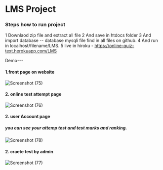 <h1>LMS Project </h1>

<h3>Steps how to run project</h3>

1 Downlaod zip file and extract all file 
2 And save in htdocs folder 
3 And import database -- database mysqli file find in all files on github.
4 And run in localhost/filename/LMS.
5 live in hiroku - https://online-quiz-text.herokuapp.com/LMS

<h12>Demo---</h12>

<h4>1.front page on website</h4>

![Screenshot (75)](https://user-images.githubusercontent.com/77047596/110164803-e5d19f80-7e17-11eb-9863-8c4708fcac4d.png)

<h4>2. online test attempt page</h4>

![Screenshot (76)](https://user-images.githubusercontent.com/77047596/110165440-ef0f3c00-7e18-11eb-8635-25720d771370.png)

<h4>2. user Account page</h4>
<h5>you can see your attemp test and test marks and ranking.</h5>

![Screenshot (78)](https://user-images.githubusercontent.com/77047596/110165101-65f80500-7e18-11eb-9c5d-7b852760fed3.png)

<h4>2. craete test by admin</h4>

![Screenshot (77)](https://user-images.githubusercontent.com/77047596/110165157-86c05a80-7e18-11eb-8ae4-476e33aacbf6.png)

